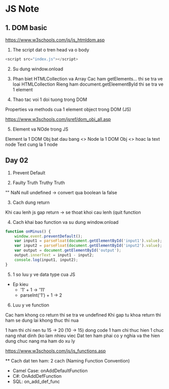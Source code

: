 # JS Note

## 1. DOM basic

<https://www.w3schools.com/js/js_htmldom.asp>

1. The script dat o tren head va o body

```js
<script src="index.js"></script>
```

2. Su dung window.onload

3. Phan biet HTMLCollection va Array
Cac ham getElements... thi se tra ve loai HTMLCollection
Rieng ham document.getEleementById thi se tra ve 1 element

4. Thao tac voi 1 doi tuong trong DOM

Properties va methods cua 1 element object trong DOM (JS)

<https://www.w3schools.com/jsref/dom_obj_all.asp>

5. Element va NOde trong JS

Element la 1 DOM Obj bat dau bang <>
Node la 1 DOM Obj <> hoac la text node
Text cung la 1 node

## Day 02 

1. Prevent Default

2. Faulty Truth Truthy Truth

"" NaN null undefined -> convert qua boolean la false

3. Cach dung return

Khi cau lenh js gap return -> se thoat khoi cau lenh (quit function

4. Cach khai bao function va su dung window.onload

```js
function onMinus() {
	window.event.preventDefault();
	var input1 = parseFloat(document.getElementById('input1').value);
	var input2 = parseFloat(document.getElementById('input2').value);
	var output = document.getElementById('output');
	output.innerText = input1 - input2;
	console.log(input1, input2);
}
```

5. 1 so luu y ve data type cua JS

- Ep kieu
  - '1' + 1 -> '11' 
  - parseInt('1') + 1 -> 2

6. Luu y ve function

Cac ham khong co return thi se tra ve undefined
Khi gap tu khoa return thi ham se dung lai khong thuc thi nua

1 ham thi chi nen tu 15 -> 20 (10 -> 15) dong code
1 ham chi thuc hien 1 chuc nang nhat dinh (ko lam nhieu viec
Dat ten ham phai co y nghia va the hien dung chuc nang ma ham do xu ly

<https://www.w3schools.com/js/js_functions.asp>

** Cach dat ten ham: 2 cach (Naming Function Convention)
- Camel Case: onAddDefaultFunction
- C#: OnAddDefFunction
- SQL: on_add_def_func
